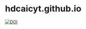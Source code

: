 # hdcaicyt.github.io

[![DOI](https://zenodo.org/badge/DOI/10.5281/zenodo.3467823.svg)](https://doi.org/10.5281/zenodo.3467823)

